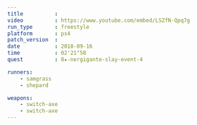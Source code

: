 ```yaml
---
title          :
video          : https://www.youtube.com/embed/LSZfN-Qpq7g
run_type       : freestyle
platform       : ps4
patch_version  :
date           : 2018-09-16
time           : 02'21"58
quest          : 8★-nergigante-slay-event-4

runners:
    - samgrass
    - shepard

weapons:
    - switch-axe
    - switch-axe
---
```

